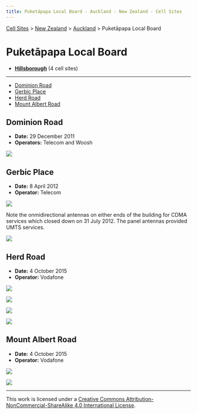 ```yaml
---
title: Puketāpapa Local Board - Auckland - New Zealand - Cell Sites
---
```


[Cell Sites](../../../) > [New Zealand](../../) > [Auckland](../) > Puketāpapa Local Board

# Puketāpapa Local Board

* **[Hillsborough](./hillsborough)** (4 cell sites)

---

* [Dominion Road](#dominion-road)
* [Gerbic Place](#gerbic-place)
* [Herd Road](#herd-road)
* [Mount Albert Road](#mount-albert-road)

## Dominion Road

* **Date:** 29 December 2011
* **Operators:** Telecom and Woosh

![](https://f001.backblazeb2.com/file/CellSites/NZ/AUK/Puket%C4%81papa/20111229-114743.jpg)

## Gerbic Place

* **Date:** 8 April 2012
* **Operator:** Telecom

![](https://f001.backblazeb2.com/file/CellSites/NZ/AUK/Puket%C4%81papa/20120408-135515.jpg)

Note the onmidirectional antennas on either ends of the building for CDMA services which closed down on 31 July 2012. The panel antennas provided UMTS services.

![](https://f001.backblazeb2.com/file/CellSites/NZ/AUK/Puket%C4%81papa/20120408-135138.jpg)

## Herd Road

* **Date:** 4 October 2015
* **Operator:** Vodafone

![](https://f001.backblazeb2.com/file/CellSites/NZ/AUK/Puket%C4%81papa/20151004-150558.jpg)

![](https://f001.backblazeb2.com/file/CellSites/NZ/AUK/Puket%C4%81papa/20151004-145556.jpg)

![](https://f001.backblazeb2.com/file/CellSites/NZ/AUK/Puket%C4%81papa/20151004-145730.jpg)

![](https://f001.backblazeb2.com/file/CellSites/NZ/AUK/Puket%C4%81papa/20151004-145821.jpg)

## Mount Albert Road

* **Date:** 4 October 2015
* **Operator:** Vodafone

![](https://f001.backblazeb2.com/file/CellSites/NZ/AUK/Puket%C4%81papa/20151004-153147.jpg)

![](https://f001.backblazeb2.com/file/CellSites/NZ/AUK/Puket%C4%81papa/20151004-152450.jpg)

---

This work is licensed under a [Creative Commons Attribution-NonCommercial-ShareAlike 4.0 International License](http://creativecommons.org/licenses/by-nc-sa/4.0/).
